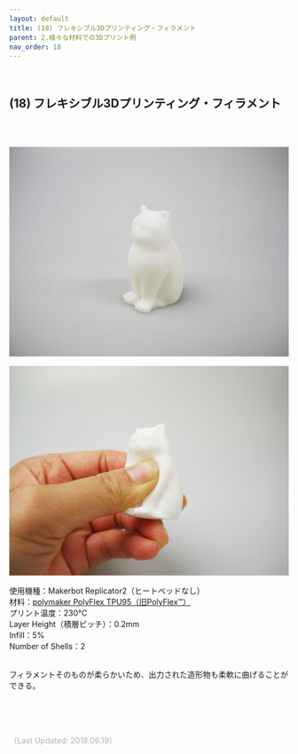 ```yaml
---
layout: default
title: (18) フレキシブル3Dプリンティング・フィラメント
parent: 2.様々な材料での3Dプリント例
nav_order: 18
---
```


<br>

## (18) フレキシブル3Dプリンティング・フィラメント
<br><br>

<p><img src="assets/03/24.jpg"/></p>
<p><img src="assets/03/25.jpg"/></p>

使用機種：Makerbot Replicator2（ヒートベッドなし）<br>
材料：[polymaker PolyFlex TPU95（旧PolyFlex™）](https://www.poly-maker.jp/polyflex.html)<br>
プリント温度：230℃<br>
Layer Height（積層ピッチ）：0.2mm<br>
Infill：5%<br>
Number of Shells：2<br>
<br>

フィラメントそのものが柔らかいため、出力された造形物も柔軟に曲げることができる。

<br><br><br>

<span style="color: #B2B2B2">
（Last Updated: 2018.06.19）
</span>
